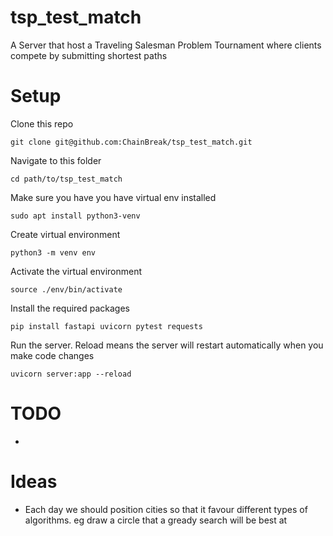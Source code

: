 # tsp_test_match
A Server that host a Traveling Salesman Problem Tournament where clients compete by submitting shortest paths

# Setup
 
Clone this repo
```
git clone git@github.com:ChainBreak/tsp_test_match.git
```

Navigate to this folder
```
cd path/to/tsp_test_match
```

Make sure you have you have virtual env installed
 ```
sudo apt install python3-venv
 ```

Create virtual environment
```
python3 -m venv env
```

Activate the virtual environment
```
source ./env/bin/activate
```

Install the required packages
```
pip install fastapi uvicorn pytest requests
```

Run the server. Reload means the server will restart automatically when you make code changes
```
uvicorn server:app --reload
```



# TODO
- 

# Ideas
- Each day we should position cities so that it favour different types of algorithms. eg draw a circle that a gready search will be best at

